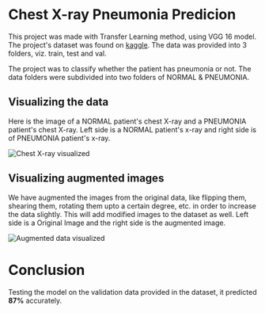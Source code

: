 # Chest X-ray Pneumonia Predicion
This project was made with Transfer Learning method, using VGG 16 model. The project's dataset was found on [kaggle](https://www.kaggle.com/paultimothymooney/chest-xray-pneumonia). The data was provided into 3 folders, viz. train, test and val. 

The project was to classify whether the patient has pneumonia or not. The data folders were subdivided into two folders of NORMAL & PNEUMONIA. 

## Visualizing the data 
Here is the image of a NORMAL patient's chest X-ray and a PNEUMONIA patient's chest X-ray. 
Left side is a NORMAL patient's x-ray and right side is of PNEUMONIA patient's x-ray. 

![Chest X-ray visualized](https://github.com/VishalxRana/Chest-X-Ray-Pneumonia-prediction/blob/main/Images/train_data.png)

## Visualizing augmented images
We have augmented the images from the original data, like flipping them, shearing them, rotating them upto a certain degree, etc. in order to increase the data slightly. This will add modified images to the dataset as well. 
Left side is a Original Image and the right side is the augmented image.

![Augmented data visualized](https://github.com/VishalxRana/Chest-X-Ray-Pneumonia-prediction/blob/main/Images/augmented_image.png)

# Conclusion 
Testing the model on the validation data provided in the dataset, it predicted **87%** accurately.  